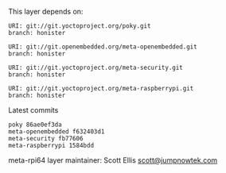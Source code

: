 This layer depends on:

    URI: git://git.yoctoproject.org/poky.git
    branch: honister

    URI: git://git.openembedded.org/meta-openembedded.git
    branch: honister

    URI: git://git.yoctoproject.org/meta-security.git
    branch: honister

    URI: git://git.yoctoproject.org/meta-raspberrypi.git
    branch: honister

Latest commits

    poky 86ae0ef3da
    meta-openembedded f632403d1
    meta-security fb77606
    meta-raspberrypi 1584bdd

meta-rpi64 layer maintainer: Scott Ellis <scott@jumpnowtek.com>
